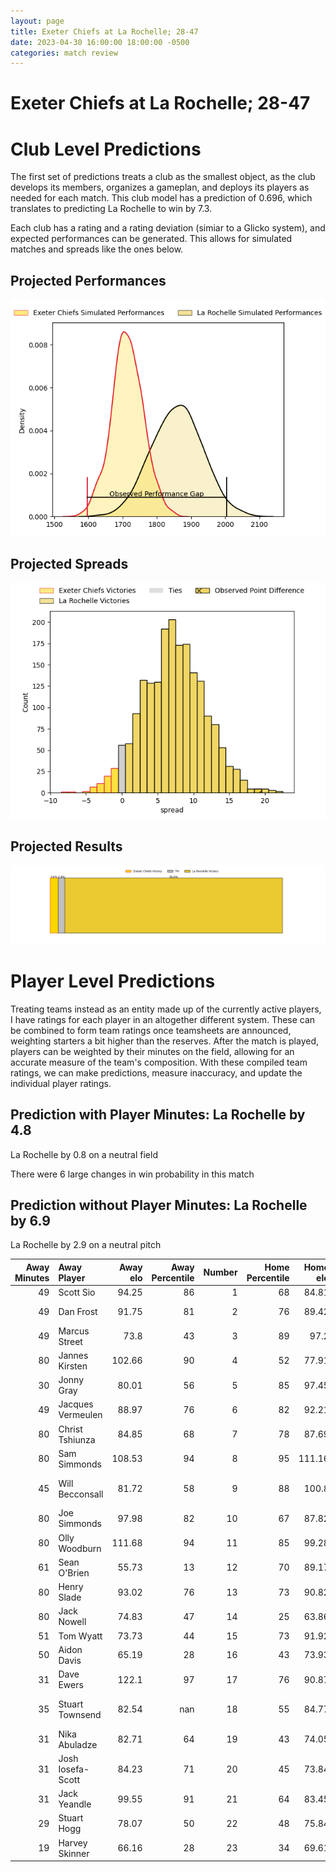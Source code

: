 ```yaml
---  
layout: page  
title: Exeter Chiefs at La Rochelle; 28-47  
date: 2023-04-30 16:00:00 18:00:00 -0500  
categories: match review  
---
```

# Exeter Chiefs at La Rochelle; 28-47

# Club Level Predictions


The first set of predictions treats a club as the smallest object, as the club develops its members, organizes a gameplan, and deploys its players as needed for each match. This club model has a prediction of 0.696, which translates to predicting La Rochelle to win by 7.3.

Each club has a rating and a rating deviation (simiar to a Glicko system), and expected performances can be generated. This allows for simulated matches and spreads like the ones below.
## Projected Performances


![Projected Performances](plots/performances_2023-04-30-LaRochelle-ExeterChiefs.png)
## Projected Spreads


![Projected Spreads](plots/spreads_2023-04-30-LaRochelle-ExeterChiefs.png)
## Projected Results


![Projected Results](plots/resultbar_2023-04-30-LaRochelle-ExeterChiefs.png)
# Player Level Predictions


Treating teams instead as an entity made up of the currently active players, I have ratings for each player in an altogether different system. These can be combined to form team ratings once teamsheets are announced, weighting starters a bit higher than the reserves. After the match is played, players can be weighted by their minutes on the field, allowing for an accurate measure of the team's composition. With these compiled team ratings, we can make predictions, measure inaccuracy, and update the individual player ratings.
## Prediction with Player Minutes: La Rochelle by 4.8


La Rochelle by 0.8 on a neutral field

There were 6 large changes in win probability in this match
## Prediction without Player Minutes: La Rochelle by 6.9


La Rochelle by 2.9 on a neutral pitch



|   Away Minutes | Away Player       |   Away elo |   Away Percentile |   Number |   Home Percentile |   Home elo | Home Player               |   Home Minutes |
|---------------:|:------------------|-----------:|------------------:|---------:|------------------:|-----------:|:--------------------------|---------------:|
|             49 | Scott Sio         |      94.25 |                86 |        1 |                68 |      84.81 | Reda Wardi                |             53 |
|             49 | Dan Frost         |      91.75 |                81 |        2 |                76 |      89.42 | Pierre Bourgarit          |             55 |
|             49 | Marcus Street     |      73.8  |                43 |        3 |                89 |      97.2  | Uini Atonio               |             53 |
|             80 | Jannes Kirsten    |     102.66 |                90 |        4 |                52 |      77.91 | Romain Sazy               |             45 |
|             30 | Jonny Gray        |      80.01 |                56 |        5 |                85 |      97.45 | William Skelton           |             65 |
|             49 | Jacques Vermeulen |      88.97 |                76 |        6 |                82 |      92.21 | Ultan Dillane             |             80 |
|             80 | Christ Tshiunza   |      84.85 |                68 |        7 |                78 |      87.69 | Levani Botia              |             19 |
|             80 | Sam Simmonds      |     108.53 |                94 |        8 |                95 |     111.16 | Gregory Alldritt          |             80 |
|             45 | Will Becconsall   |      81.72 |                58 |        9 |                88 |     100.8  | Tawera Kerr-Barlow        |             69 |
|             80 | Joe Simmonds      |      97.98 |                82 |       10 |                67 |      87.82 | Antoine Hastoy            |             80 |
|             80 | Olly Woodburn     |     111.68 |                94 |       11 |                85 |      99.28 | Raymond Rhule             |             63 |
|             61 | Sean O'Brien      |      55.73 |                13 |       12 |                70 |      89.17 | Jules Favre               |             80 |
|             80 | Henry Slade       |      93.02 |                76 |       13 |                73 |      90.82 | UJ Seuteni                |             80 |
|             80 | Jack Nowell       |      74.83 |                47 |       14 |                25 |      63.86 | Dillyn Leyds              |             80 |
|             51 | Tom Wyatt         |      73.73 |                44 |       15 |                73 |      91.92 | Brice Dulin               |             80 |
|             50 | Aidon Davis       |      65.19 |                28 |       16 |                43 |      73.93 | Paul Boudehent            |             61 |
|             31 | Dave Ewers        |     122.1  |                97 |       17 |                76 |      90.87 | Thomas Lavault            |             35 |
|             35 | Stuart Townsend   |      82.54 |               nan |       18 |                55 |      84.77 | Georges-Henri Colombe     |             27 |
|             31 | Nika Abuladze     |      82.71 |                64 |       19 |                43 |      74.05 | Joel Sclavi               |             27 |
|             31 | Josh Iosefa-Scott |      84.23 |                71 |       20 |                45 |      73.84 | Quentin Lespiaucq-Brettes |             25 |
|             31 | Jack Yeandle      |      99.55 |                91 |       21 |                64 |      83.45 | Teddy Thomas              |             17 |
|             29 | Stuart Hogg       |      78.07 |                50 |       22 |                48 |      75.84 | Rémi Bourdeau             |             15 |
|             19 | Harvey Skinner    |      66.16 |                28 |       23 |                34 |      69.61 | Thomas Berjon             |             11 |

